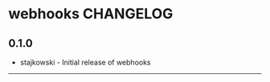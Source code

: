 webhooks CHANGELOG
==================

0.1.0
-----
- stajkowski - Initial release of webhooks

- - -